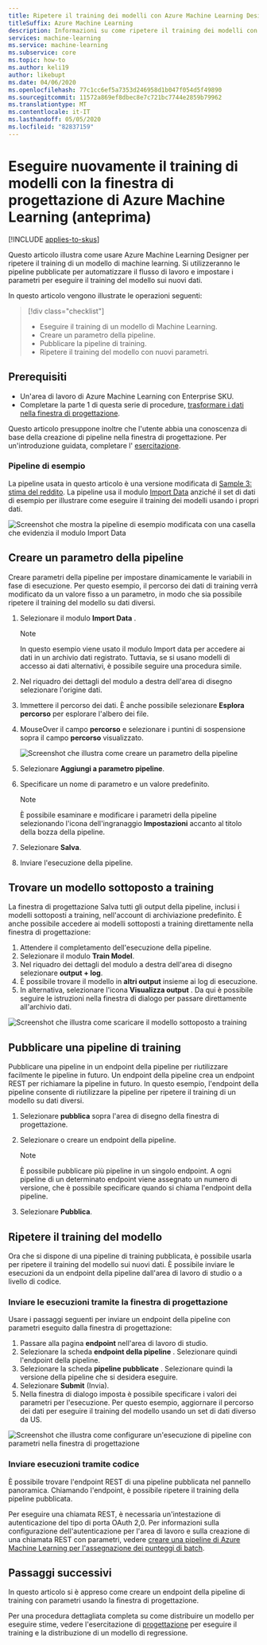 ```yaml
---
title: Ripetere il training dei modelli con Azure Machine Learning Designer (anteprima)
titleSuffix: Azure Machine Learning
description: Informazioni su come ripetere il training dei modelli con le pipeline pubblicate in Azure Machine Learning Designer (anteprima).
services: machine-learning
ms.service: machine-learning
ms.subservice: core
ms.topic: how-to
ms.author: keli19
author: likebupt
ms.date: 04/06/2020
ms.openlocfilehash: 77c1cc6ef5a7353d246958d1b047f054d5f49890
ms.sourcegitcommit: 11572a869ef8dbec8e7c721bc7744e2859b79962
ms.translationtype: MT
ms.contentlocale: it-IT
ms.lasthandoff: 05/05/2020
ms.locfileid: "82837159"
---
```

# <a name="retrain-models-with-azure-machine-learning-designer-preview"></a>Eseguire nuovamente il training di modelli con la finestra di progettazione di Azure Machine Learning (anteprima)
[!INCLUDE [applies-to-skus](../../includes/aml-applies-to-enterprise-sku.md)]

Questo articolo illustra come usare Azure Machine Learning Designer per ripetere il training di un modello di machine learning. Si utilizzeranno le pipeline pubblicate per automatizzare il flusso di lavoro e impostare i parametri per eseguire il training del modello sui nuovi dati. 

In questo articolo vengono illustrate le operazioni seguenti:

> [!div class="checklist"]
> * Eseguire il training di un modello di Machine Learning.
> * Creare un parametro della pipeline.
> * Pubblicare la pipeline di training.
> * Ripetere il training del modello con nuovi parametri.

## <a name="prerequisites"></a>Prerequisiti

* Un'area di lavoro di Azure Machine Learning con Enterprise SKU.
* Completare la parte 1 di questa serie di procedure, [trasformare i dati nella finestra di progettazione](how-to-designer-transform-data.md).

Questo articolo presuppone inoltre che l'utente abbia una conoscenza di base della creazione di pipeline nella finestra di progettazione. Per un'introduzione guidata, completare l' [esercitazione](tutorial-designer-automobile-price-train-score.md). 

### <a name="sample-pipeline"></a>Pipeline di esempio

La pipeline usata in questo articolo è una versione modificata di [Sample 3: stima del reddito](samples-designer.md#classification-samples). La pipeline usa il modulo [Import Data](algorithm-module-reference/import-data.md) anziché il set di dati di esempio per illustrare come eseguire il training dei modelli usando i propri dati.

![Screenshot che mostra la pipeline di esempio modificata con una casella che evidenzia il modulo Import Data](./media/how-to-retrain-designer/modified-sample-pipeline.png)

## <a name="create-a-pipeline-parameter"></a>Creare un parametro della pipeline

Creare parametri della pipeline per impostare dinamicamente le variabili in fase di esecuzione. Per questo esempio, il percorso dei dati di training verrà modificato da un valore fisso a un parametro, in modo che sia possibile ripetere il training del modello su dati diversi.

1. Selezionare il modulo **Import Data** .

    > [!NOTE]
    > In questo esempio viene usato il modulo Import data per accedere ai dati in un archivio dati registrato. Tuttavia, se si usano modelli di accesso ai dati alternativi, è possibile seguire una procedura simile.

1. Nel riquadro dei dettagli del modulo a destra dell'area di disegno selezionare l'origine dati.

1. Immettere il percorso dei dati. È anche possibile selezionare **Esplora percorso** per esplorare l'albero dei file. 

1. MouseOver il campo **percorso** e selezionare i puntini di sospensione sopra il campo **percorso** visualizzato.

    ![Screenshot che illustra come creare un parametro della pipeline](media/how-to-retrain-designer/add-pipeline-parameter.png)

1. Selezionare **Aggiungi a parametro pipeline**.

1. Specificare un nome di parametro e un valore predefinito.

   > [!NOTE]
   > È possibile esaminare e modificare i parametri della pipeline selezionando l'icona dell'ingranaggio **Impostazioni** accanto al titolo della bozza della pipeline. 

1. Selezionare **Salva**.

1. Inviare l'esecuzione della pipeline.

## <a name="find-a-trained-model"></a>Trovare un modello sottoposto a training

La finestra di progettazione Salva tutti gli output della pipeline, inclusi i modelli sottoposti a training, nell'account di archiviazione predefinito. È anche possibile accedere ai modelli sottoposti a training direttamente nella finestra di progettazione:

1. Attendere il completamento dell'esecuzione della pipeline.
1. Selezionare il modulo **Train Model**.
1. Nel riquadro dei dettagli del modulo a destra dell'area di disegno selezionare **output + log**.
1. È possibile trovare il modello in **altri output** insieme ai log di esecuzione.
1. In alternativa, selezionare l'icona **Visualizza output** . Da qui è possibile seguire le istruzioni nella finestra di dialogo per passare direttamente all'archivio dati. 

![Screenshot che illustra come scaricare il modello sottoposto a training](./media/how-to-retrain-designer/trained-model-view-output.png)

## <a name="publish-a-training-pipeline"></a>Pubblicare una pipeline di training

Pubblicare una pipeline in un endpoint della pipeline per riutilizzare facilmente le pipeline in futuro. Un endpoint della pipeline crea un endpoint REST per richiamare la pipeline in futuro. In questo esempio, l'endpoint della pipeline consente di riutilizzare la pipeline per ripetere il training di un modello su dati diversi.

1. Selezionare **pubblica** sopra l'area di disegno della finestra di progettazione.
1. Selezionare o creare un endpoint della pipeline.

   > [!NOTE]
   > È possibile pubblicare più pipeline in un singolo endpoint. A ogni pipeline di un determinato endpoint viene assegnato un numero di versione, che è possibile specificare quando si chiama l'endpoint della pipeline.

1. Selezionare **Pubblica**.

## <a name="retrain-your-model"></a>Ripetere il training del modello

Ora che si dispone di una pipeline di training pubblicata, è possibile usarla per ripetere il training del modello sui nuovi dati. È possibile inviare le esecuzioni da un endpoint della pipeline dall'area di lavoro di studio o a livello di codice.

### <a name="submit-runs-by-using-the-designer"></a>Inviare le esecuzioni tramite la finestra di progettazione

Usare i passaggi seguenti per inviare un endpoint della pipeline con parametri eseguito dalla finestra di progettazione:

1. Passare alla pagina **endpoint** nell'area di lavoro di studio.
1. Selezionare la scheda **endpoint della pipeline** . Selezionare quindi l'endpoint della pipeline.
1. Selezionare la scheda **pipeline pubblicate** . Selezionare quindi la versione della pipeline che si desidera eseguire.
1. Selezionare **Submit** (Invia).
1. Nella finestra di dialogo imposta è possibile specificare i valori dei parametri per l'esecuzione. Per questo esempio, aggiornare il percorso dei dati per eseguire il training del modello usando un set di dati diverso da US.

![Screenshot che illustra come configurare un'esecuzione di pipeline con parametri nella finestra di progettazione](./media/how-to-retrain-designer/published-pipeline-run.png)

### <a name="submit-runs-by-using-code"></a>Inviare esecuzioni tramite codice

È possibile trovare l'endpoint REST di una pipeline pubblicata nel pannello panoramica. Chiamando l'endpoint, è possibile ripetere il training della pipeline pubblicata.

Per eseguire una chiamata REST, è necessaria un'intestazione di autenticazione del tipo di porta OAuth 2,0. Per informazioni sulla configurazione dell'autenticazione per l'area di lavoro e sulla creazione di una chiamata REST con parametri, vedere [creare una pipeline di Azure Machine Learning per l'assegnazione dei punteggi di batch](tutorial-pipeline-batch-scoring-classification.md#publish-and-run-from-a-rest-endpoint).

## <a name="next-steps"></a>Passaggi successivi

In questo articolo si è appreso come creare un endpoint della pipeline di training con parametri usando la finestra di progettazione.

Per una procedura dettagliata completa su come distribuire un modello per eseguire stime, vedere l'esercitazione di [progettazione](tutorial-designer-automobile-price-train-score.md) per eseguire il training e la distribuzione di un modello di regressione.
